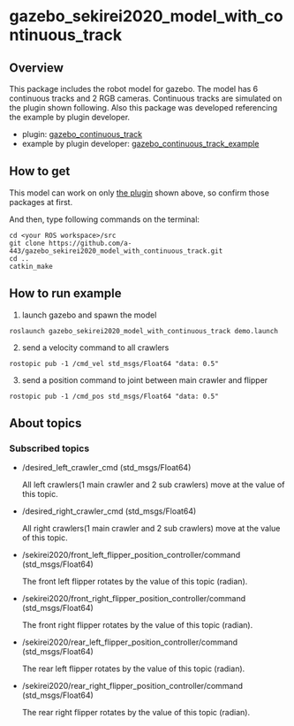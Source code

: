 # gazebo_sekirei2020_model_with_continuous_track

## Overview
This package includes the robot model for gazebo. The model has 6 continuous tracks and 2 RGB cameras. Continuous tracks are simulated on the plugin shown following. Also this package was developed referencing the example by plugin developer.

* plugin: [gazebo_continuous_track][1]
* example by plugin developer: [gazebo_continuous_track_example][2]

[1]:https://github.com/yoshito-n-students/gazebo_continuous_track
[2]:https://github.com/yoshito-n-students/gazebo_continuous_track_example


## How to get
This model can work on only [the plugin][1] shown above, so confirm those packages at first.

And then, type following commands on the terminal:
```
cd <your ROS workspace>/src
git clone https://github.com/a-443/gazebo_sekirei2020_model_with_continuous_track.git
cd ..
catkin_make
```


## How to run example
1. launch gazebo and spawn the model
```
roslaunch gazebo_sekirei2020_model_with_continuous_track demo.launch
```
2. send a velocity command to all crawlers
```
rostopic pub -1 /cmd_vel std_msgs/Float64 "data: 0.5"
```
3. send a position command to joint between main crawler and flipper
```
rostopic pub -1 /cmd_pos std_msgs/Float64 "data: 0.5"
```


## About topics
### Subscribed topics
* /desired_left_crawler_cmd (std_msgs/Float64)

  All left crawlers(1 main crawler and 2 sub crawlers) move at the value of this topic.

* /desired_right_crawler_cmd (std_msgs/Float64)

  All right crawlers(1 main crawler and 2 sub crawlers) move at the value of this topic.

* /sekirei2020/front_left_flipper_position_controller/command (std_msgs/Float64)

  The front left flipper rotates by the value of this topic (radian).

* /sekirei2020/front_right_flipper_position_controller/command (std_msgs/Float64)

  The front right flipper rotates by the value of this topic (radian).

* /sekirei2020/rear_left_flipper_position_controller/command (std_msgs/Float64)

  The rear left flipper rotates by the value of this topic (radian).

* /sekirei2020/rear_right_flipper_position_controller/command (std_msgs/Float64)

  The rear right flipper rotates by the value of this topic (radian).